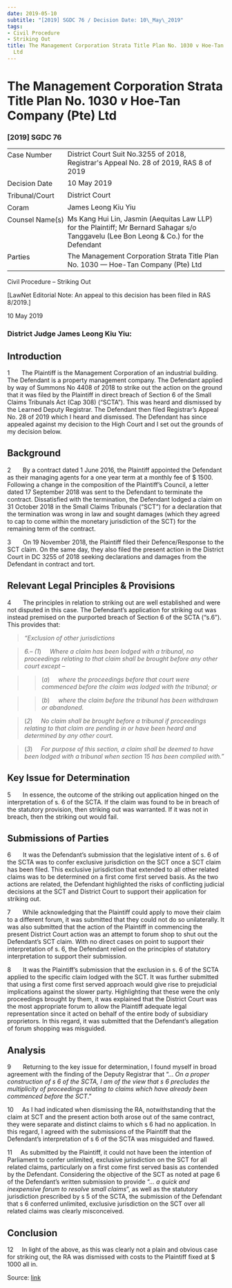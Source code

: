 ```yaml
---
date: 2019-05-10
subtitle: "[2019] SGDC 76 / Decision Date: 10\_May\_2019"
tags:
- Civil Procedure
- Striking Out
title: The Management Corporation Strata Title Plan No. 1030 v Hoe-Tan Company (Pte)
  Ltd
---
```

# The Management Corporation Strata Title Plan No. 1030 _v_ Hoe-Tan Company (Pte) Ltd  

### \[2019\] SGDC 76

<table id="info-table"><tbody><tr class="info-row"><td class="txt-label" style="padding: 4px 0px; white-space: nowrap" valign="top">Case Number</td><td class="txt-body">District Court Suit No.3255 of 2018, Registrar's Appeal No. 28 of 2019, RAS 8 of 2019</td></tr><tr class="info-row"><td class="txt-label" style="padding: 4px 0px; white-space: nowrap" valign="top">Decision Date</td><td class="txt-body">10 May 2019</td></tr><tr class="info-row"><td class="txt-label" style="padding: 4px 0px; white-space: nowrap" valign="top">Tribunal/Court</td><td class="txt-body">District Court</td></tr><tr class="info-row"><td class="txt-label" style="padding: 4px 0px; white-space: nowrap" valign="top">Coram</td><td class="txt-body">James Leong Kiu Yiu</td></tr><tr class="info-row"><td class="txt-label" style="padding: 4px 0px; white-space: nowrap" valign="top">Counsel Name(s)</td><td class="txt-body">Ms Kang Hui Lin, Jasmin (Aequitas Law LLP) for the Plaintiff; Mr Bernard Sahagar s/o Tanggavelu (Lee Bon Leong &amp; Co.) for the Defendant</td></tr><tr class="info-row"><td class="txt-label" style="padding: 4px 0px; white-space: nowrap" valign="top">Parties</td><td class="txt-body">The Management Corporation Strata Title Plan No. 1030 — Hoe-Tan Company (Pte) Ltd</td></tr></tbody></table>

Civil Procedure – Striking Out

\[LawNet Editorial Note: An appeal to this decision has been filed in RAS 8/2019.\]

10 May 2019

### District Judge James Leong Kiu Yiu:

## Introduction

1       The Plaintiff is the Management Corporation of an industrial building. The Defendant is a property management company. The Defendant applied by way of Summons No 4408 of 2018 to strike out the action on the ground that it was filed by the Plaintiff in direct breach of Section 6 of the Small Claims Tribunals Act (Cap 308) (“SCTA”). This was heard and dismissed by the Learned Deputy Registrar. The Defendant then filed Registrar’s Appeal No. 28 of 2019 which I heard and dismissed. The Defendant has since appealed against my decision to the High Court and I set out the grounds of my decision below.

## Background

2       By a contract dated 1 June 2016, the Plaintiff appointed the Defendant as their managing agents for a one year term at a monthly fee of $ 1500. Following a change in the composition of the Plaintiff’s Council, a letter dated 17 September 2018 was sent to the Defendant to terminate the contract. Dissatisfied with the termination, the Defendant lodged a claim on 31 October 2018 in the Small Claims Tribunals (“SCT”) for a declaration that the termination was wrong in law and sought damages (which they agreed to cap to come within the monetary jurisdiction of the SCT) for the remaining term of the contract.

3       On 19 November 2018, the Plaintiff filed their Defence/Response to the SCT claim. On the same day, they also filed the present action in the District Court in DC 3255 of 2018 seeking declarations and damages from the Defendant in contract and tort.

## Relevant Legal Principles & Provisions

4       The principles in relation to striking out are well established and were not disputed in this case. The Defendant’s application for striking out was instead premised on the purported breach of Section 6 of the SCTA (“s.6”). This provides that:

> _“Exclusion of other jurisdictions_

> _6.– (1_)     _Where a claim has been lodged with a tribunal, no proceedings relating to that claim shall be brought before any other court except –_

>> (_a_)     _where the proceedings before that court were commenced before the claim was lodged with the tribunal; or_

>> (_b_)     _where the claim before the tribunal has been withdrawn or abandoned._

> (_2_)     _No claim shall be brought before a tribunal if proceedings relating to that claim are pending in or have been heard and determined by any other court._

> (_3_)     _For purpose of this section, a claim shall be deemed to have been lodged with a tribunal when section 15 has been complied with.”_

## Key Issue for Determination

5       In essence, the outcome of the striking out application hinged on the interpretation of s. 6 of the SCTA. If the claim was found to be in breach of the statutory provision, then striking out was warranted. If it was not in breach, then the striking out would fail.

## Submissions of Parties

6       It was the Defendant’s submission that the legislative intent of s. 6 of the SCTA was to confer exclusive jurisdiction on the SCT once a SCT claim has been filed. This exclusive jurisdiction that extended to all other related claims was to be determined on a first come first served basis. As the two actions are related, the Defendant highlighted the risks of conflicting judicial decisions at the SCT and District Court to support their application for striking out.

7       While acknowledging that the Plaintiff could apply to move their claim to a different forum, it was submitted that they could not do so unilaterally. It was also submitted that the action of the Plaintiff in commencing the present District Court action was an attempt to forum shop to shut out the Defendant’s SCT claim. With no direct cases on point to support their interpretation of s. 6, the Defendant relied on the principles of statutory interpretation to support their submission.

8       It was the Plaintiff’s submission that the exclusion in s. 6 of the SCTA applied to the specific claim lodged with the SCT. It was further submitted that using a first come first served approach would give rise to prejudicial implications against the slower party. Highlighting that these were the only proceedings brought by them, it was explained that the District Court was the most appropriate forum to allow the Plaintiff adequate legal representation since it acted on behalf of the entire body of subsidiary proprietors. In this regard, it was submitted that the Defendant’s allegation of forum shopping was misguided.

## Analysis

9       Returning to the key issue for determination, I found myself in broad agreement with the finding of the Deputy Registrar that “… _On a proper construction of s 6 of the SCTA, I am of the view that s 6 precludes the multiplicity of proceedings relating to claims which have already been commenced before the SCT_.”

10     As I had indicated when dismissing the RA, notwithstanding that the claim at SCT and the present action both arose out of the same contract, they were separate and distinct claims to which s 6 had no application. In this regard, I agreed with the submissions of the Plaintiff that the Defendant’s interpretation of s 6 of the SCTA was misguided and flawed.

11     As submitted by the Plaintiff, it could not have been the intention of Parliament to confer unlimited, exclusive jurisdiction on the SCT for all related claims, particularly on a first come first served basis as contended by the Defendant. Considering the objective of the SCT as noted at page 6 of the Defendant’s written submission to provide “… _a quick and inexpensive forum to resolve small claims_”, as well as the statutory jurisdiction prescribed by s 5 of the SCTA, the submission of the Defendant that s 6 conferred unlimited, exclusive jurisdiction on the SCT over all related claims was clearly misconceived.

## Conclusion

12     In light of the above, as this was clearly not a plain and obvious case for striking out, the RA was dismissed with costs to the Plaintiff fixed at $ 1000 all in.


Source: [link](https://www.lawnet.sg:443/lawnet/web/lawnet/free-resources?p_p_id=freeresources_WAR_lawnet3baseportlet&p_p_lifecycle=1&p_p_state=normal&p_p_mode=view&_freeresources_WAR_lawnet3baseportlet_action=openContentPage&_freeresources_WAR_lawnet3baseportlet_docId=%2FJudgment%2F23150-SSP.xml)